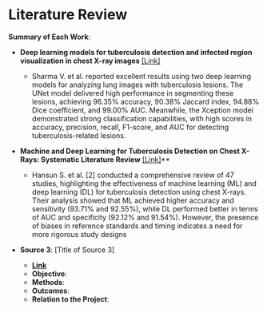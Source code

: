 # Literature Review


**Summary of Each Work**:

- **Deep learning models for tuberculosis detection and infected region visualization in chest X-ray images** [[Link]](https://www.sciencedirect.com/science/article/pii/S2667102623000438)
  
  - Sharma V. et al. reported excellent results using two deep learning models for analyzing lung images with tuberculosis lesions. The UNet model delivered high performance in segmenting these lesions, achieving 96.35% accuracy, 90.38% Jaccard index, 94.88% Dice coefficient, and 99.00% AUC. Meanwhile, the Xception model demonstrated strong classification capabilities, with high scores in accuracy, precision, recall, F1-score, and AUC for detecting tuberculosis-related lesions.


- **Machine and Deep Learning for Tuberculosis Detection on Chest X-Rays: Systematic Literature Review** [[Link]](https://www.jmir.org/2023/1/e43154/)**
  - Hansun S. et al. [2] conducted a comprehensive review of 47 studies, highlighting the effectiveness of machine learning (ML) and deep learning (DL) for tuberculosis detection using chest X-rays. Their analysis showed that ML achieved higher accuracy and sensitivity (93.71% and 92.55%), while DL performed better in terms of AUC and specificity (92.12% and 91.54%). However, the presence of biases in reference standards and timing indicates a need for more rigorous study designs

- **Source 3**: [Title of Source 3]

  - **[Link]()**
  - **Objective**:
  - **Methods**:
  - **Outcomes**:
  - **Relation to the Project**:
